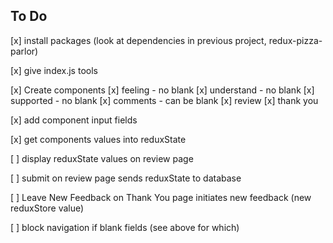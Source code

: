 ## To Do

[x] install packages (look at dependencies in previous project, redux-pizza-parlor)

[x] give index.js tools

[x] Create components
  [x] feeling - no blank
  [x] understand - no blank
  [x] supported - no blank
  [x] comments - can be blank
  [x] review
  [x] thank you

[x] add component input fields

[x] get components values into reduxState

[ ] display reduxState values on review page

[ ] submit on review page sends reduxState to database

[ ] Leave New Feedback on Thank You page initiates new feedback (new reduxStore value)

[ ] block navigation if blank fields (see above for which)

